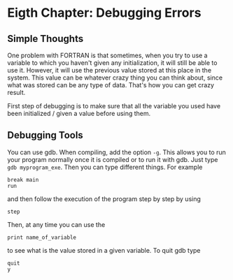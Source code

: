 # Eigth Chapter: Debugging Errors

## Simple Thoughts

One problem with FORTRAN is that sometimes, when you try to use a variable to which you haven't given any initialization, it will still be able to use it. However, it will use the previous value stored at this place in the system. This value can be whatever crazy thing you can think about, since what was stored can be any type of data. That's how you can get crazy result.

First step of debugging is to make sure that all the variable you used have been initialized / given a value before using them.

## Debugging Tools

You can use gdb. When compiling, add the option `-g`. This allows you to run your program normally once it is compiled or to run it with gdb. Just type `gdb myprogram_exe`. Then you can type different things. For example

```
break main
run
```

and then follow the execution of the program step by step by using

```
step
```

Then, at any time you can use the

```
print name_of_variable
```

to see what is the value stored in a given variable. To quit gdb type

```
quit
y
```



